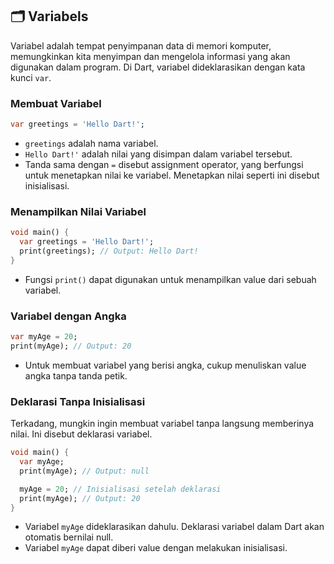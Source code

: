 ## 🗂️ Variabels

Variabel adalah tempat penyimpanan data di memori komputer, memungkinkan kita menyimpan dan mengelola informasi yang akan digunakan dalam program. Di Dart, variabel dideklarasikan dengan kata kunci `var`.

### Membuat Variabel
```dart
var greetings = 'Hello Dart!';
```
- `greetings` adalah nama variabel.
- `Hello Dart!'` adalah nilai yang disimpan dalam variabel tersebut.
- Tanda sama dengan `=` disebut assignment operator, yang berfungsi untuk menetapkan nilai ke variabel. Menetapkan nilai seperti ini disebut inisialisasi.

### Menampilkan Nilai Variabel
```dart
void main() {
  var greetings = 'Hello Dart!';
  print(greetings); // Output: Hello Dart!
}
```
- Fungsi `print()` dapat digunakan untuk menampilkan value dari sebuah variabel.

### Variabel dengan Angka
```dart
var myAge = 20;
print(myAge); // Output: 20
```
- Untuk membuat variabel yang berisi angka, cukup menuliskan value angka tanpa tanda petik.

### Deklarasi Tanpa Inisialisasi
Terkadang, mungkin ingin membuat variabel tanpa langsung memberinya nilai. Ini disebut deklarasi variabel.
```dart
void main() {
  var myAge;
  print(myAge); // Output: null

  myAge = 20; // Inisialisasi setelah deklarasi
  print(myAge); // Output: 20
}
```
- Variabel `myAge` dideklarasikan dahulu. Deklarasi variabel dalam Dart akan otomatis bernilai null.
- Variabel `myAge` dapat diberi value dengan melakukan inisialisasi.






